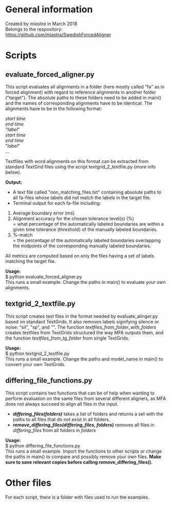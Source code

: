 # General information
Created by _miastra_ in March 2018  
Belongs to the respository: https://github.com/miastra/SwedishForcedAligner

# Scripts

## evaluate_forced_aligner.py
This script evaluates all alignments in a folder (here mostly called "fa" as in forced alignment) with regard to reference alignments in another folder ("target"). The absolute paths to these folders need to be added in main() and the names of corresponding alignments have to be identical. The alignments have to be in the following format:  

_start time_  
_end time_   
"_label_"  
_start time_  
_end time_   
"_label_"  
...  

Textfiles with word alignments on this format can be extracted from standard TextGrid files using the script textgrid_2_textfile.py (more info below).

**Output:**
- A text file called "non_matching_files.txt" containing absolute paths to all
fa-files whose labels did not match the labels in the target file.
- Terminal output for each fa-file including:  
1. Average boundary error (ms)  
2. Alignment accuracy for the chosen tolerance level(s) (%)  
            = what percentage of the automatically labeled boundaries are within
            a given time tolerance (threshold) of the manually labeled boundaries.
3. %-match  
            = the percentage of the automatically labeled boundaries overlapping
            the midpoints of the corresponding manually labeled boundaries.

All metrics are computed based on only the files having a set of labels matching the target file.

**Usage:**  
$ python evaluate_forced_aligner.py  
This runs a small example. Change the paths in main() to evaluate your own alignments.

## textgrid_2_textfile.py
This script creates text files in the format needed by evaluate_alinger.py based on standard TextGrids. It also removes labels signifying silence or noise:  "sil", "sp", and "". The function _textfiles_from_folder_with_folders_ creates textfiles from TextGrids structured the way MFA outputs them, and the function _textfiles_from_tg_folder_ from single TextGrids.

**Usage:**  
$ python textgrid_2_textfile.py  
This runs a small example. Change the paths and model_name in main() to convert your own TextGrids.

## differing_file_functions.py
This script contains two functions that can be of help when wanting to perform evaluation on the same files from several different aligners, as MFA does not always succeed to align all files in the input.
- _**differing_files(folders)**_ takes a list of folders and returns a set with the paths to all files that do not exist in all folders.
- _**remove_differing_files(differing_files, folders)**_ removes all files in _differing_files_ from all folders in _folders_

**Usage:**  
$ python differing_file_functions.py  
This runs a small example. Import the functions to other scripts or change the paths in main() to compare and possibly remove your own files. **Make sure to save relevant copies before calling remove_differing_files().**

# Other files
For each script, there is a folder with files used to run the examples. 
